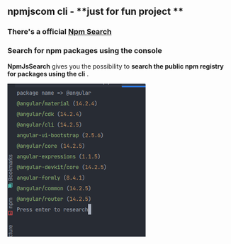 ## npmjscom cli -  **just for fun project **
### There's a official [Npm Search ](https://docs.npmjs.com/cli/v7/commands/npm-search)
### Search for npm packages using the console


**NpmJsSearch** gives you the possibility to **search the public npm registry for packages using the cli** .


![Alt text](example.png?raw=true "Title")
